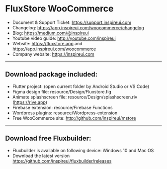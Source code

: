 # FluxStore WooCommerce
- Document & Support Ticket: https://support.inspireui.com
- Changelog: https://app.inspireui.com/woocommerce/changelog
- Blog: https://medium.com/@inspireui
- Youtube video guide: http://youtube.com/inspireui
- Website: https://fluxstore.app and https://app.inspireui.com/woocommerce 
- Company website: https://inspireui.com

---

## Download package included:
- Flutter project: (open current folder by Android Studio or VS Code)
- Figma design file: resource/Design/Fluxstore.fig
- Animate splashscreen file: resource/Design/splashscreen.riv (https://rive.app)
- Firebase extension: resource/Firebase Functions
- Wordpress plugins: resource/Wordpress-extension
- Free WooCommerce site: http://github.com/inspireui/mstore

---

## Download free Fluxbuilder:
- Fluxbuilder is available on following device: Windows 10 and Mac OS
- Download the latest version https://github.com/inspireui/fluxbuilder/releases
